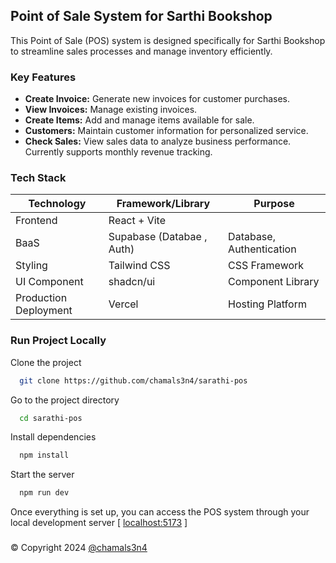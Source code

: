 ## Point of Sale System for Sarthi Bookshop

This Point of Sale (POS) system is designed specifically for Sarthi Bookshop to streamline sales processes and manage inventory efficiently.

### Key Features

- **Create Invoice:** Generate new invoices for customer purchases.
- **View Invoices:** Manage existing invoices.
- **Create Items:** Add and manage items available for sale.
- **Customers:** Maintain customer information for personalized service.
- **Check Sales:** View sales data to analyze business performance. Currently supports monthly revenue tracking.

### Tech Stack

| Technology            | Framework/Library         | Purpose                  |
| --------------------- | ------------------------- | ------------------------ |
| Frontend              | React + Vite              |                          |
| BaaS                  | Supabase (Databae , Auth) | Database, Authentication |
| Styling               | Tailwind CSS              | CSS Framework            |
| UI Component          | shadcn/ui                 | Component Library        |
| Production Deployment | Vercel                    | Hosting Platform         |

### Run Project Locally

Clone the project

```bash
  git clone https://github.com/chamals3n4/sarathi-pos
```

Go to the project directory

```bash
  cd sarathi-pos
```

Install dependencies

```bash
  npm install
```

Start the server

```bash
  npm run dev
```

Once everything is set up, you can access the POS system through your local development server [ [localhost:5173](http://localhost:5173/) ]

###

© Copyright 2024 [@chamals3n4](https://www.github.com/chamals3n4)
